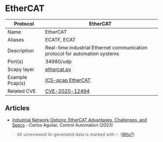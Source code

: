 # EtherCAT

| Protocol | EtherCAT |
|---|---|
| Name | EtherCAT |
| Aliases | ECATF, ECAT |
| Description | Real-time industrial Ethernet communication protocol for automation systems |
| Port(s) | 34980/udp |
| Scapy layer | [ethercat.py](https://github.com/secdev/scapy/blob/master/scapy/contrib/ethercat.py) |
| Example Pcap(s) | [ICS-pcap EtherCAT](https://github.com/automayt/ICS-pcap/tree/master/ETHERCAT/ethercat) |
| Related CVE | [CVE-2020-12494](https://nvd.nist.gov/vuln/detail/CVE-2020-12494) |

## Articles
- [Industrial Network Options: EtherCAT Advantages, Challenges, and Specs](https://control.com/technical-articles/introduction-to-ethercat/) - Carlos Aguilar, Control Automation (2023)

> All unreviewed AI-generated data is marked with `*`. ([Why?](../srcs/README.md#note-on-ai-generated-content))
